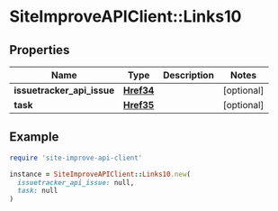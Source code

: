 # SiteImproveAPIClient::Links10

## Properties

| Name | Type | Description | Notes |
| ---- | ---- | ----------- | ----- |
| **issuetracker_api_issue** | [**Href34**](Href34.md) |  | [optional] |
| **task** | [**Href35**](Href35.md) |  | [optional] |

## Example

```ruby
require 'site-improve-api-client'

instance = SiteImproveAPIClient::Links10.new(
  issuetracker_api_issue: null,
  task: null
)
```

